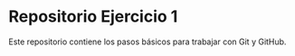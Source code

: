 # Repositorio Ejercicio 1

Este repositorio contiene los pasos básicos para trabajar con Git y GitHub.